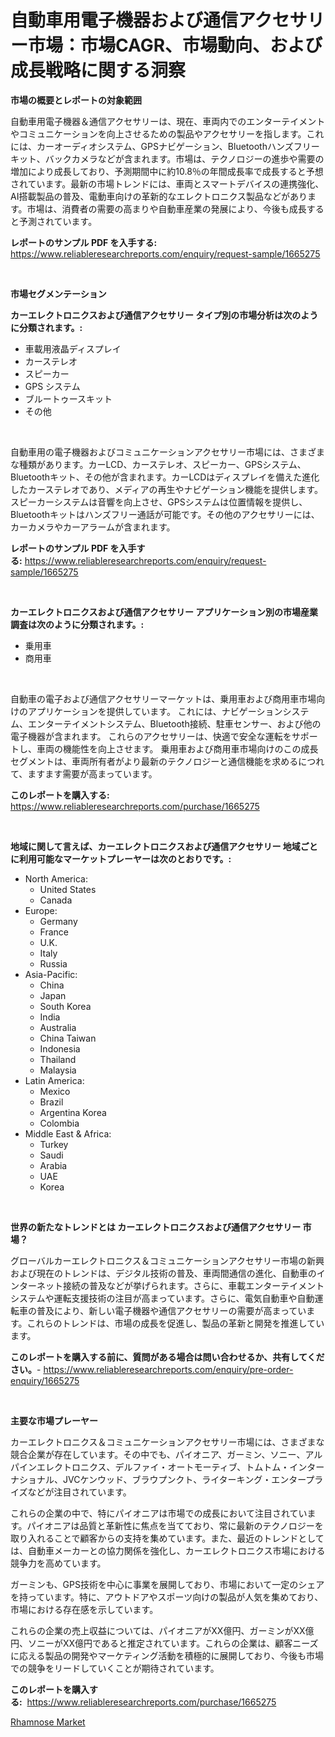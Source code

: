 <p><h1>自動車用電子機器および通信アクセサリー市場：市場CAGR、市場動向、および成長戦略に関する洞察</h1></p><p><strong>市場の概要とレポートの対象範囲</strong></p>
<p><p>自動車用電子機器＆通信アクセサリーは、現在、車両内でのエンターテイメントやコミュニケーションを向上させるための製品やアクセサリーを指します。これには、カーオーディオシステム、GPSナビゲーション、Bluetoothハンズフリーキット、バックカメラなどが含まれます。市場は、テクノロジーの進歩や需要の増加により成長しており、予測期間中に約10.8％の年間成長率で成長すると予想されています。最新の市場トレンドには、車両とスマートデバイスの連携強化、AI搭載製品の普及、電動車向けの革新的なエレクトロニクス製品などがあります。市場は、消費者の需要の高まりや自動車産業の発展により、今後も成長すると予測されています。</p></p>
<p><strong>レポートのサンプル PDF を入手する:</strong> <a href="https://www.reliableresearchreports.com/enquiry/request-sample/1665275">https://www.reliableresearchreports.com/enquiry/request-sample/1665275</a></p>
<p>&nbsp;</p>
<p><strong>市場セグメンテーション</strong></p>
<p><strong>カーエレクトロニクスおよび通信アクセサリー タイプ別の市場分析は次のように分類されます。:</strong></p>
<p><ul><li>車載用液晶ディスプレイ</li><li>カーステレオ</li><li>スピーカー</li><li>GPS システム</li><li>ブルートゥースキット</li><li>その他</li></ul></p>
<p>&nbsp;</p>
<p><p>自動車用の電子機器およびコミュニケーションアクセサリー市場には、さまざまな種類があります。カーLCD、カーステレオ、スピーカー、GPSシステム、Bluetoothキット、その他が含まれます。カーLCDはディスプレイを備えた進化したカーステレオであり、メディアの再生やナビゲーション機能を提供します。スピーカーシステムは音響を向上させ、GPSシステムは位置情報を提供し、Bluetoothキットはハンズフリー通話が可能です。その他のアクセサリーには、カーカメラやカーアラームが含まれます。</p></p>
<p><strong>レポートのサンプル PDF を入手する:</strong>&nbsp;<a href="https://www.reliableresearchreports.com/enquiry/request-sample/1665275">https://www.reliableresearchreports.com/enquiry/request-sample/1665275</a></p>
<p>&nbsp;</p>
<p><strong> カーエレクトロニクスおよび通信アクセサリー アプリケーション別の市場産業調査は次のように分類されます。:</strong></p>
<p><ul><li>乗用車</li><li>商用車</li></ul></p>
<p>&nbsp;</p>
<p><p>自動車の電子および通信アクセサリーマーケットは、乗用車および商用車市場向けのアプリケーションを提供しています。 これには、ナビゲーションシステム、エンターテイメントシステム、Bluetooth接続、駐車センサー、および他の電子機器が含まれます。 これらのアクセサリーは、快適で安全な運転をサポートし、車両の機能性を向上させます。 乗用車および商用車市場向けのこの成長セグメントは、車両所有者がより最新のテクノロジーと通信機能を求めるにつれて、ますます需要が高まっています。</p></p>
<p><strong>このレポートを購入する:</strong>&nbsp; <a href="https://www.reliableresearchreports.com/purchase/1665275">https://www.reliableresearchreports.com/purchase/1665275</a></p>
<p>&nbsp;</p>
<p><strong>地域に関して言えば、カーエレクトロニクスおよび通信アクセサリー 地域ごとに利用可能なマーケットプレーヤーは次のとおりです。:</strong></p>
<p><ul>
    <li>
        North America:
        <ul>
            <li>United States</li>
            <li>Canada</li>
        </ul>
    </li>
    <li>
        Europe:
        <ul>
            <li>Germany</li>
            <li>France</li>
            <li>U.K.</li>
            <li>Italy</li>
            <li>Russia</li>
        </ul>
    </li>
    <li>
        Asia-Pacific:
        <ul>
            <li>China</li>
            <li>Japan</li>
            <li>South Korea</li>
            <li>India</li>
            <li>Australia</li>
            <li>China Taiwan</li>
            <li>Indonesia</li>
            <li>Thailand</li>
            <li>Malaysia</li>
        </ul>
    </li>
    <li>
        Latin America:
        <ul>
            <li>Mexico</li>
            <li>Brazil</li>
            <li>Argentina Korea</li>
            <li>Colombia</li>
        </ul>
    </li>
    <li>
        Middle East & Africa:
        <ul>
            <li>Turkey</li>
            <li>Saudi</li>
            <li>Arabia</li>
            <li>UAE</li>
            <li>Korea</li>
        </ul>
    </li>
    </ul></p>
<p>&nbsp;</p>
<p><strong>世界の新たなトレンドとは カーエレクトロニクスおよび通信アクセサリー 市場？</strong></p>
<p><p>グローバルカーエレクトロニクス＆コミュニケーションアクセサリー市場の新興および現在のトレンドは、デジタル技術の普及、車両間通信の進化、自動車のインターネット接続の普及などが挙げられます。さらに、車載エンターテイメントシステムや運転支援技術の注目が高まっています。さらに、電気自動車や自動運転車の普及により、新しい電子機器や通信アクセサリーの需要が高まっています。これらのトレンドは、市場の成長を促進し、製品の革新と開発を推進しています。</p></p>
<p><strong>このレポートを購入する前に、質問がある場合は問い合わせるか、共有してください。</strong>- <a href="https://www.reliableresearchreports.com/enquiry/pre-order-enquiry/1665275">https://www.reliableresearchreports.com/enquiry/pre-order-enquiry/1665275</a></p>
<p>&nbsp;</p>
<p><strong>主要な市場プレーヤー</strong></p>
<p><p>カーエレクトロニクス＆コミュニケーションアクセサリー市場には、さまざまな競合企業が存在しています。その中でも、パイオニア、ガーミン、ソニー、アルパインエレクトロニクス、デルファイ・オートモーティブ、トムトム・インターナショナル、JVCケンウッド、ブラウプンクト、ライターキング・エンタープライズなどが注目されています。</p><p>これらの企業の中で、特にパイオニアは市場での成長において注目されています。パイオニアは品質と革新性に焦点を当てており、常に最新のテクノロジーを取り入れることで顧客からの支持を集めています。また、最近のトレンドとしては、自動車メーカーとの協力関係を強化し、カーエレクトロニクス市場における競争力を高めています。</p><p>ガーミンも、GPS技術を中心に事業を展開しており、市場において一定のシェアを持っています。特に、アウトドアやスポーツ向けの製品が人気を集めており、市場における存在感を示しています。</p><p>これらの企業の売上収益については、パイオニアがXX億円、ガーミンがXX億円、ソニーがXX億円であると推定されています。これらの企業は、顧客ニーズに応える製品の開発やマーケティング活動を積極的に展開しており、今後も市場での競争をリードしていくことが期待されています。</p></p>
<p><strong>このレポートを購入する:</strong>&nbsp;&nbsp;<a href="https://www.reliableresearchreports.com/purchase/1665275">https://www.reliableresearchreports.com/purchase/1665275</a></p>
<p><p><a href="https://extreme-scabiosa-c81.notion.site/Global-Rhamnose-Market-Size-and-Market-Trends-Insights-and-Projections-from-2024-to-2031-78d10299e94e448b9d5cb68962ac4460">Rhamnose Market</a></p></p>